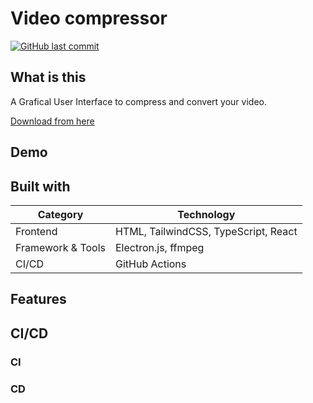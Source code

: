
# Video compressor

[![GitHub last commit](https://img.shields.io/github/last-commit/tkwonn/video-compressor?color=chocolate)](https://github.com/tkwonn/video-compressor/commits/)

## What is this

A Grafical User Interface to compress and convert your video.

[Download from here](https://github.com/tkwonn/video-compressor/releases)


## Demo



## Built with

| **Category**                             | **Technology**                           |
|------------------------------------------|------------------------------------------|
| Frontend                                 | HTML, TailwindCSS, TypeScript, React     |
| Framework & Tools                        | Electron.js, ffmpeg                      |
| CI/CD                                    | GitHub Actions                           |

## Features

## CI/CD

### CI

### CD